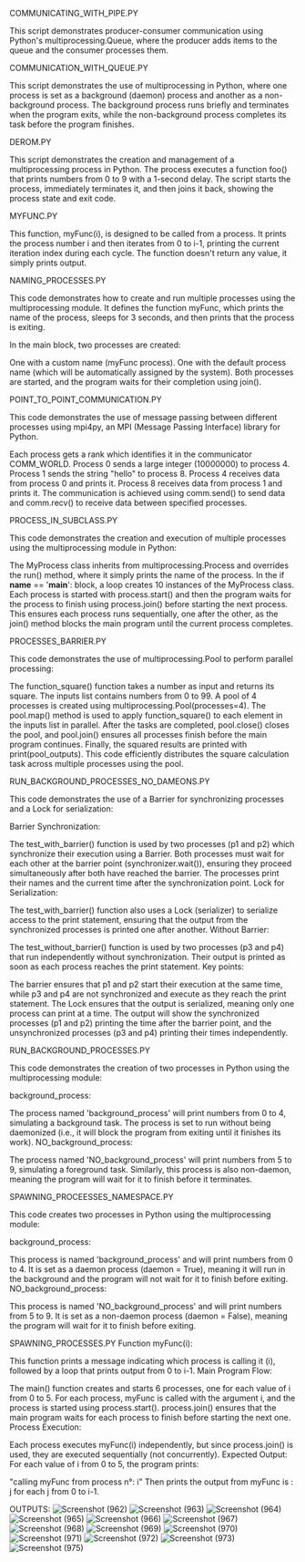 COMMUNICATING_WITH_PIPE.PY

This script demonstrates producer-consumer communication using Python's multiprocessing.Queue, where the producer adds items to the queue and the consumer processes them.

COMMUNICATION_WITH_QUEUE.PY

This script demonstrates the use of multiprocessing in Python, where one process is set as a background (daemon) process and another as a non-background process. The background process runs briefly and terminates when the program exits, while the non-background process completes its task before the program finishes.

DEROM.PY

This script demonstrates the creation and management of a multiprocessing process in Python. The process executes a function foo() that prints numbers from 0 to 9 with a 1-second delay. The script starts the process, immediately terminates it, and then joins it back, showing the process state and exit code.

MYFUNC.PY

This function, myFunc(i), is designed to be called from a process. It prints the process number i and then iterates from 0 to i-1, printing the current iteration index during each cycle. The function doesn't return any value, it simply prints output.

NAMING_PROCESSES.PY

This code demonstrates how to create and run multiple processes using the multiprocessing module. It defines the function myFunc, which prints the name of the process, sleeps for 3 seconds, and then prints that the process is exiting.

In the main block, two processes are created:

One with a custom name (myFunc process).
One with the default process name (which will be automatically assigned by the system).
Both processes are started, and the program waits for their completion using join().

POINT_TO_POINT_COMMUNICATION.PY

This code demonstrates the use of message passing between different processes using mpi4py, an MPI (Message Passing Interface) library for Python.

Each process gets a rank which identifies it in the communicator COMM_WORLD.
Process 0 sends a large integer (10000000) to process 4.
Process 1 sends the string "hello" to process 8.
Process 4 receives data from process 0 and prints it.
Process 8 receives data from process 1 and prints it.
The communication is achieved using comm.send() to send data and comm.recv() to receive data between specified processes.

PROCESS_IN_SUBCLASS.PY

This code demonstrates the creation and execution of multiple processes using the multiprocessing module in Python:

The MyProcess class inherits from multiprocessing.Process and overrides the run() method, where it simply prints the name of the process.
In the if __name__ == '__main__': block, a loop creates 10 instances of the MyProcess class.
Each process is started with process.start() and then the program waits for the process to finish using process.join() before starting the next process.
This ensures each process runs sequentially, one after the other, as the join() method blocks the main program until the current process completes.

PROCESSES_BARRIER.PY

This code demonstrates the use of multiprocessing.Pool to perform parallel processing:

The function_square() function takes a number as input and returns its square.
The inputs list contains numbers from 0 to 99.
A pool of 4 processes is created using multiprocessing.Pool(processes=4).
The pool.map() method is used to apply function_square() to each element in the inputs list in parallel.
After the tasks are completed, pool.close() closes the pool, and pool.join() ensures all processes finish before the main program continues.
Finally, the squared results are printed with print(pool_outputs).
This code efficiently distributes the square calculation task across multiple processes using the pool.


RUN_BACKGROUND_PROCESSES_NO_DAMEONS.PY

This code demonstrates the use of a Barrier for synchronizing processes and a Lock for serialization:

Barrier Synchronization:

The test_with_barrier() function is used by two processes (p1 and p2) which synchronize their execution using a Barrier. Both processes must wait for each other at the barrier point (synchronizer.wait()), ensuring they proceed simultaneously after both have reached the barrier.
The processes print their names and the current time after the synchronization point.
Lock for Serialization:

The test_with_barrier() function also uses a Lock (serializer) to serialize access to the print statement, ensuring that the output from the synchronized processes is printed one after another.
Without Barrier:

The test_without_barrier() function is used by two processes (p3 and p4) that run independently without synchronization. Their output is printed as soon as each process reaches the print statement.
Key points:

The barrier ensures that p1 and p2 start their execution at the same time, while p3 and p4 are not synchronized and execute as they reach the print statement.
The Lock ensures that the output is serialized, meaning only one process can print at a time.
The output will show the synchronized processes (p1 and p2) printing the time after the barrier point, and the unsynchronized processes (p3 and p4) printing their times independently.

RUN_BACKGROUND_PROCESSES.PY

This code demonstrates the creation of two processes in Python using the multiprocessing module:

background_process:

The process named 'background_process' will print numbers from 0 to 4, simulating a background task.
The process is set to run without being daemonized (i.e., it will block the program from exiting until it finishes its work).
NO_background_process:

The process named 'NO_background_process' will print numbers from 5 to 9, simulating a foreground task.
Similarly, this process is also non-daemon, meaning the program will wait for it to finish before it terminates.

SPAWNING_PROCEESSES_NAMESPACE.PY

This code creates two processes in Python using the multiprocessing module:

background_process:

This process is named 'background_process' and will print numbers from 0 to 4. It is set as a daemon process (daemon = True), meaning it will run in the background and the program will not wait for it to finish before exiting.
NO_background_process:

This process is named 'NO_background_process' and will print numbers from 5 to 9. It is set as a non-daemon process (daemon = False), meaning the program will wait for it to finish before exiting.

SPAWNING_PROCESSES.PY
Function myFunc(i):

This function prints a message indicating which process is calling it (i), followed by a loop that prints output from 0 to i-1.
Main Program Flow:

The main() function creates and starts 6 processes, one for each value of i from 0 to 5.
For each process, myFunc is called with the argument i, and the process is started using process.start().
process.join() ensures that the main program waits for each process to finish before starting the next one.
Process Execution:

Each process executes myFunc(i) independently, but since process.join() is used, they are executed sequentially (not concurrently).
Expected Output:
For each value of i from 0 to 5, the program prints:

"calling myFunc from process n°: i"
Then prints the output from myFunc is : j for each j from 0 to i-1.


OUTPUTS:
![Screenshot (962)](https://github.com/user-attachments/assets/c490f8de-5034-4d19-9d62-6f80c45384d0)
![Screenshot (963)](https://github.com/user-attachments/assets/5b4c4a3a-3e99-49a3-951c-90373f9eb293)
![Screenshot (964)](https://github.com/user-attachments/assets/b0f29131-5910-4445-b9b7-db976754b836)
![Screenshot (965)](https://github.com/user-attachments/assets/77a88432-d2e0-44b7-afa3-a67824a5d24b)
![Screenshot (966)](https://github.com/user-attachments/assets/124582fb-8ceb-48ba-96ff-9aa63b472c3b)
![Screenshot (967)](https://github.com/user-attachments/assets/d80c488c-c2c5-4224-9436-ff19743c1aef)
![Screenshot (968)](https://github.com/user-attachments/assets/f1477337-25d0-4eaa-86f6-d9fd9c17578c)
![Screenshot (969)](https://github.com/user-attachments/assets/7cefd4ba-c543-476d-87d2-508e246e360c)
![Screenshot (970)](https://github.com/user-attachments/assets/083e6718-3056-4af7-ab99-c48f0f1ff748)
![Screenshot (971)](https://github.com/user-attachments/assets/a13f351f-3775-4e97-9341-96feeca49396)
![Screenshot (972)](https://github.com/user-attachments/assets/2f2e9671-6f77-4526-91cc-b46870131815)
![Screenshot (973)](https://github.com/user-attachments/assets/1197801c-ce6e-442b-8e12-4f76eca6e860)
![Screenshot (975)](https://github.com/user-attachments/assets/d3aafe11-b897-4e78-ae4b-f36f04b515a4)
